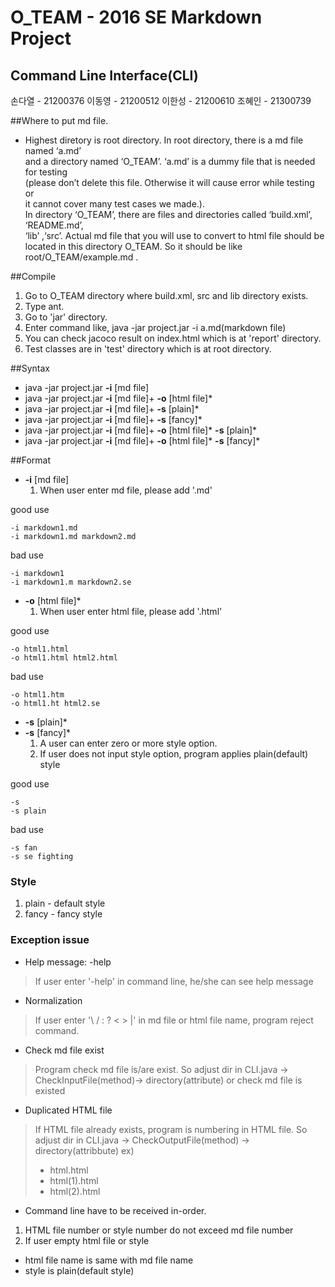 ﻿# O_TEAM - 2016 SE Markdown Project
## Command Line Interface(CLI)
손다열 - 21200376 이동영 - 21200512 이한성 - 21200610 조혜인 - 21300739


##Where to put md file.
* Highest diretory is root directory. In root directory, there is a md file named ‘a.md’<br> 
and a directory named ‘O_TEAM’. ‘a.md’ is a dummy file that is needed for testing <br>
(please don’t delete this file. Otherwise it will cause error while testing or <br>
it cannot cover many test cases we made.). <br>
In directory ‘O_TEAM’, there are files and directories called ‘build.xml’, ‘README.md’, <br>
‘lib’ ,‘src’. Actual md file that you will use to convert to html file should be <br>
located in this directory O_TEAM. So it should be like root/O_TEAM/example.md .

 
##Compile
1. Go to O_TEAM directory where build.xml, src and lib directory exists.
2. Type ant.
3. Go to 'jar' directory.
4. Enter command like,
    java -jar project.jar -i a.md(markdown file)
5. You can check jacoco result on index.html which is at 'report' directory.
6. Test classes are in 'test' directory which is at root directory.


##Syntax
* java -jar project.jar __-i__ [md file]
* java -jar project.jar __-i__ [md file]+ __-o__ [html file]*
* java -jar project.jar __-i__ [md file]+ __-s__ [plain]*
* java -jar project.jar __-i__ [md file]+ __-s__ [fancy]*
* java -jar project.jar __-i__ [md file]+ __-o__ [html file]* __-s__ [plain]*
* java -jar project.jar __-i__ [md file]+ __-o__ [html file]* __-s__ [fancy]*



##Format
* __-i__ [md file]
  1. When user enter md file, please add '.md'

good use
```
-i markdown1.md
-i markdown1.md markdown2.md
```
bad use
```
-i markdown1
-i markdown1.m markdown2.se
```

* __-o__ [html file]*
  1. When user enter html file, please add '.html'

good use
```
-o html1.html
-o html1.html html2.html
```

bad use
```
-o html1.htm
-o html1.ht html2.se
```

* __-s__ [plain]*
* __-s__ [fancy]*
  1. A user can enter zero or more style option.
  2. If user does not input style option, program applies plain(default) style

good use
```
-s  
-s plain
```

bad use
```
-s fan
-s se fighting
```




### Style
1. plain - default style
2. fancy - fancy style




### Exception issue
* Help message: -help
>If user enter '-help' in command line, he/she can see help message

* Normalization
>If user enter '\ / : ? < > |' in md file or html file name, program reject command.

* Check md file exist
>Program check md file is/are exist. So adjust dir in CLI.java -> CheckInputFile(method)-> directory(attribute) or check md file is existed

* Duplicated HTML file
>If HTML file already exists, program is numbering in HTML file. So adjust dir in CLI.java -> CheckOutputFile(method) -> directory(attribbute)
>ex) <br>
>* html.html<br>
>* html(1).html<br>
>* html(2).html

* Command line have to be received in-order.
1. HTML file number or style number do not exceed md file number
2. If user empty html file or style
  * html file name is same with md file name
  * style is plain(default style)
